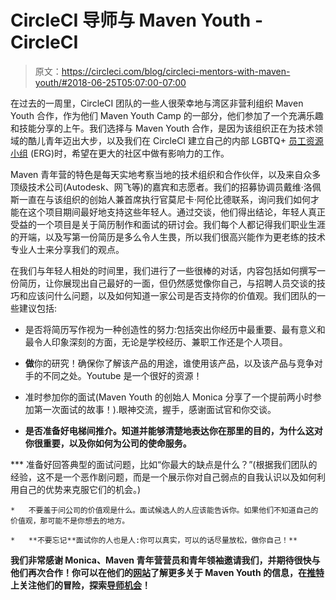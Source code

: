 # CircleCI 导师与 Maven Youth - CircleCI

> 原文：<https://circleci.com/blog/circleci-mentors-with-maven-youth/#2018-06-25T05:07:00-07:00>

在过去的一周里，CircleCI 团队的一些人很荣幸地与湾区非营利组织 Maven Youth 合作，作为他们 Maven Youth Camp 的一部分，他们参加了一个充满乐趣和技能分享的上午。我们选择与 Maven Youth 合作，是因为该组织正在为技术领域的酷儿青年迈出大步，以及我们在 CircleCI 建立自己的内部 LGBTQ+ [员工资源小组](https://en.wikipedia.org/wiki/Employee_resource_group) (ERG)时，希望在更大的社区中做有影响力的工作。

Maven 青年营的特色是每天实地考察当地的技术组织和合作伙伴，以及来自众多顶级技术公司(Autodesk、网飞等)的嘉宾和志愿者。我们的招募协调员戴维·洛佩斯一直在与该组织的创始人兼首席执行官莫尼卡·阿伦比德联系，询问我们如何才能在这个项目期间最好地支持这些年轻人。通过交谈，他们得出结论，年轻人真正受益的一个项目是关于简历制作和面试的研讨会。我们每个人都记得我们职业生涯的开端，以及写第一份简历是多么令人生畏，所以我们很高兴能作为更老练的技术专业人士来分享我们的观点。

在我们与年轻人相处的时间里，我们进行了一些很棒的对话，内容包括如何撰写一份简历，让你展现出自己最好的一面，但仍然感觉像你自己，与招聘人员交谈的技巧和应该问什么问题，以及如何知道一家公司是否支持你的价值观。我们团队的一些建议包括:

*   是否将简历写作视为一种创造性的努力:包括突出你经历中最重要、最有意义和最令人印象深刻的方面，无论是学校经历、兼职工作还是个人项目。

*   **做**你的研究！确保你了解该产品的用途，谁使用该产品，以及该产品与竞争对手的不同之处。Youtube 是一个很好的资源！

*   准时参加你的面试(Maven Youth 的创始人 Monica 分享了一个提前两小时参加第一次面试的故事！).眼神交流，握手，感谢面试官和你交谈。

*   **是否准备好电梯间推介。知道并能够清楚地表达你在那里的目的，为什么这对你很重要，以及你如何为公司的使命服务。**

***   准备好回答典型的面试问题，比如“你最大的缺点是什么？”(根据我们团队的经验，这不是一个恶作剧问题，而是一个展示你对自己弱点的自我认识以及如何利用自己的优势来克服它们的机会。)

    *   不要羞于问公司的价值观是什么。面试候选人的人应该能告诉你。如果他们不知道自己的价值观，那可能不是你想去的地方。

    *   **不要忘记**面试你的人也是人:你可以真实，可以的话尽量放松，做你自己！** 

 **我们非常感谢 Monica、Maven 青年营营员和青年领袖邀请我们，并期待很快与他们再次合作！你可以在他们的[网站](https://mavenyouth.org/)了解更多关于 Maven Youth 的信息，在[推特](https://twitter.com/MavenYouth)上关注他们的冒险，探索[导师机会](https://mavenyouth.org/support-us/volunteers-mentors)！**